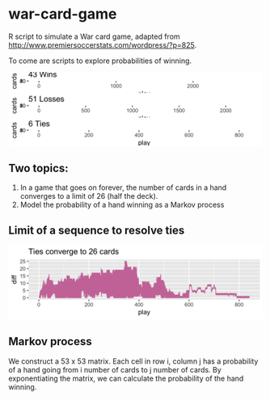 # war-card-game

R script to simulate a War card game, adapted from http://www.premiersoccerstats.com/wordpress/?p=825. 

To come are scripts to explore probabilities of winning.

![Number of cards by play](hand_sizes.png)

## Two topics:
1. In a game that goes on forever, the number of cards in a hand converges to a limit of 26 (half the deck).
2. Model the probability of a hand winning as a Markov process

## Limit of a sequence to resolve ties

![Number of cards above or below 26 for ties](tie_convergence.png)

## Markov process

We construct a 53 x 53 matrix. Each cell in row i, column j has a probability of a hand going from i number of cards to j number of cards. By exponentiating the matrix, we can calculate the probability of the hand winning.
